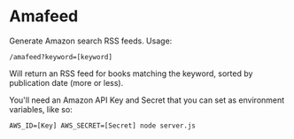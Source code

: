 # Amafeed

Generate Amazon search RSS feeds. Usage:

	/amafeed?keyword=[keyword]

Will return an RSS feed for books matching the keyword, sorted by publication date (more or less).

You'll need an Amazon API Key and Secret that you can set as environment variables, like so:

	AWS_ID=[Key] AWS_SECRET=[Secret] node server.js
